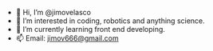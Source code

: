 - 👋 Hi, I’m @jimovelasco
- 👀 I’m interested in coding, robotics and anything science. 
- 🌱 I’m currently learning front end developing.
- 📫 Email: jimov666@gmail.com

<!---
jimovelasco/jimovelasco is a ✨ special ✨ repository because its `README.md` (this file) appears on your GitHub profile.
You can click the Preview link to take a look at your changes.
--->
